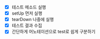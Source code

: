 - [x] 테스트 메소드 실행
- [x] setUp 먼저 실행
- [x] tearDown 나중에 실행
- [x] 테스트 결과 수집
- [x] 간단하게 어노테이션으로 test로 쉽게 구분하기